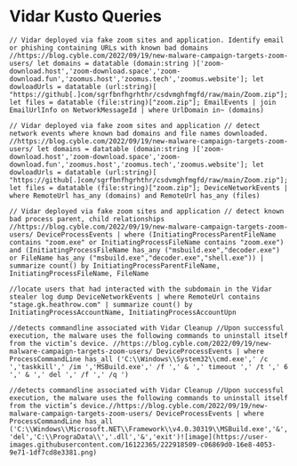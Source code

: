 # Vidar Kusto Queries

`// Vidar deployed via fake zoom sites and application. Identify email or phishing containing URLs with known bad domains
//https://blog.cyble.com/2022/09/19/new-malware-campaign-targets-zoom-users/
let domains = datatable (domain:string )['zoom-download.host','zoom-download.space','zoom-download.fun','zoomus.host','zoomus.tech','zoomus.website'];
let dowloadUrls = datatable (url:string)[ "https://github[.]com/sgrfbnfhgrhthr/csdvmghfmgfd/raw/main/Zoom.zip"];
let files = datatable (file:string)["zoom.zip"];
EmailEvents
| join EmailUrlInfo on NetworkMessageId
| where UrlDomain in~ (domains)`

`// Vidar deployed via fake zoom sites and application
// detect network events where known bad domains and file names downloaded.
//https://blog.cyble.com/2022/09/19/new-malware-campaign-targets-zoom-users/
let domains = datatable (domain:string )['zoom-download.host','zoom-download.space','zoom-download.fun','zoomus.host','zoomus.tech','zoomus.website'];
let dowloadUrls = datatable (url:string)[ "https://github[.]com/sgrfbnfhgrhthr/csdvmghfmgfd/raw/main/Zoom.zip"];
let files = datatable (file:string)["zoom.zip"];
DeviceNetworkEvents
| where RemoteUrl has_any (domains) and RemoteUrl has_any (files)`

`// Vidar deployed via fake zoom sites and application
// detect known bad process parent, child relationships
//https://blog.cyble.com/2022/09/19/new-malware-campaign-targets-zoom-users/
DeviceProcessEvents
| where (InitiatingProcessParentFileName contains "zoom.exe" or InitiatingProcessFileName contains "zoom.exe") and (InitiatingProcessFileName has_any ("msbuild.exe","decoder.exe") or FileName has_any ("msbuild.exe","decoder.exe","shell.exe"))
| summarize count() by InitiatingProcessParentFileName, InitiatingProcessFileName, FileName`

`//locate users that had interacted with the subdomain in the Vidar stealer log dump
DeviceNetworkEvents
| where RemoteUrl contains "stage.gk.heathrow.com"
| summarize count() by InitiatingProcessAccountName, InitiatingProcessAccountUpn`

`//detects commandline associated with Vidar Cleanup
//Upon successful execution, the malware uses the following commands to uninstall itself from the victim’s device.
//https://blog.cyble.com/2022/09/19/new-malware-campaign-targets-zoom-users/
DeviceProcessEvents
| where ProcessCommandLine has_all ('C:\\Windows\\System32\\cmd.exe',' /c ','taskkill',' /im ','MSBuild.exe',' /f ',' & ',' timeout ',' /t ',' 6 ',' & ',' del ',' /f ',' /q ')`

`//detects commandline associated with Vidar Cleanup
//Upon successful execution, the malware uses the following commands to uninstall itself from the victim’s device.//https://blog.cyble.com/2022/09/19/new-malware-campaign-targets-zoom-users/
DeviceProcessEvents
| where ProcessCommandLine has_all ('C:\\Windows\\Microsoft.NET\\Framework\\v4.0.30319\\MSBuild.exe','&','del','C:\\PrograData\\','.dll','&','exit')![image](https://user-images.githubusercontent.com/16122365/222918509-c06869d0-16e8-4053-9e71-1df7cd8e3381.png)`
